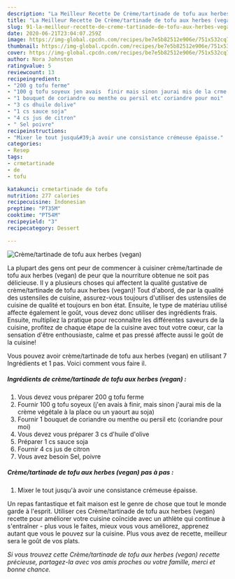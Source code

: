 ```yaml
---
description: "La Meilleur Recette De Crème/tartinade de tofu aux herbes (vegan)"
title: "La Meilleur Recette De Crème/tartinade de tofu aux herbes (vegan)"
slug: 91-la-meilleur-recette-de-creme-tartinade-de-tofu-aux-herbes-vegan
date: 2020-06-21T23:04:07.259Z
image: https://img-global.cpcdn.com/recipes/be7e5b82512e906e/751x532cq70/cremetartinade-de-tofu-aux-herbes-vegan-photo-principale-de-la-recette.jpg
thumbnail: https://img-global.cpcdn.com/recipes/be7e5b82512e906e/751x532cq70/cremetartinade-de-tofu-aux-herbes-vegan-photo-principale-de-la-recette.jpg
cover: https://img-global.cpcdn.com/recipes/be7e5b82512e906e/751x532cq70/cremetartinade-de-tofu-aux-herbes-vegan-photo-principale-de-la-recette.jpg
author: Nora Johnston
ratingvalue: 5
reviewcount: 13
recipeingredient:
- "200 g tofu ferme"
- "100 g tofu soyeux jen avais  finir mais sinon jaurai mis de la crme vgtale  la place ou un yaourt au soja"
- "1 bouquet de coriandre ou menthe ou persil etc coriandre pour moi"
- "3 cs dhuile dolive"
- "1 cs sauce soja"
- "4 cs jus de citron"
- " Sel poivre"
recipeinstructions:
- "Mixer le tout jusqu&#39;à avoir une consistance crémeuse épaisse."
categories:
- Resep
tags:
- crmetartinade
- de
- tofu

katakunci: crmetartinade de tofu 
nutrition: 277 calories
recipecuisine: Indonesian
preptime: "PT35M"
cooktime: "PT54M"
recipeyield: "3"
recipecategory: Dessert

---
```



![Crème/tartinade de tofu aux herbes (vegan)](https://img-global.cpcdn.com/recipes/be7e5b82512e906e/751x532cq70/cremetartinade-de-tofu-aux-herbes-vegan-photo-principale-de-la-recette.jpg)

La plupart des gens ont peur de commencer à cuisiner crème/tartinade de tofu aux herbes (vegan) de peur que la nourriture obtenue ne soit pas délicieuse. Il y a plusieurs choses qui affectent la qualité gustative de crème/tartinade de tofu aux herbes (vegan)! Tout d'abord, de par la qualité des ustensiles de cuisine, assurez-vous toujours d'utiliser des ustensiles de cuisine de qualité et toujours en bon état. Ensuite, le type de matériau utilisé affecte également le goût, vous devez donc utiliser des ingrédients frais. Ensuite, multipliez la pratique pour reconnaître les différentes saveurs de la cuisine, profitez de chaque étape de la cuisine avec tout votre cœur, car la sensation d'être enthousiaste, calme et pas pressé affecte aussi le goût de la cuisine!

<!--inarticleads1-->

Vous pouvez avoir crème/tartinade de tofu aux herbes (vegan) en utilisant 7 Ingrédients et 1 pas. Voici comment vous faire il.

##### Ingrédients de crème/tartinade de tofu aux herbes (vegan) :

1. Vous devez vous préparer 200 g tofu ferme
1. Fournir 100 g tofu soyeux (j&#39;en avais à finir, mais sinon j&#39;aurai mis de la crème végétale à la place ou un yaourt au soja)
1. Fournir 1 bouquet de coriandre ou menthe ou persil etc (coriandre pour moi)
1. Vous devez vous préparer 3 cs d&#39;huile d&#39;olive
1. Préparer 1 cs sauce soja
1. Fournir 4 cs jus de citron
1. Vous avez besoin  Sel, poivre




<!--inarticleads2-->

##### Crème/tartinade de tofu aux herbes (vegan) pas à pas :

1. Mixer le tout jusqu&#39;à avoir une consistance crémeuse épaisse.




<!--inarticleads1-->

<p>
Un repas fantastique et fait maison est le genre de chose que tout le monde garde à l'esprit. Utiliser ces Crème/tartinade de tofu aux herbes (vegan) recette pour améliorer votre cuisine coïncide avec un athlète qui continue à s'entraîner - plus vous le faites, mieux vous vous améliorez, apprenez autant que vous le pouvez sur la cuisine. Plus vous avez de recette, meilleur sera le goût de vos plats.
</p>

<p>
<i>Si vous trouvez cette Crème/tartinade de tofu aux herbes (vegan) recette précieuse, partagez-la avec vos amis proches ou votre famille, merci et bonne chance.</i>
</p>
